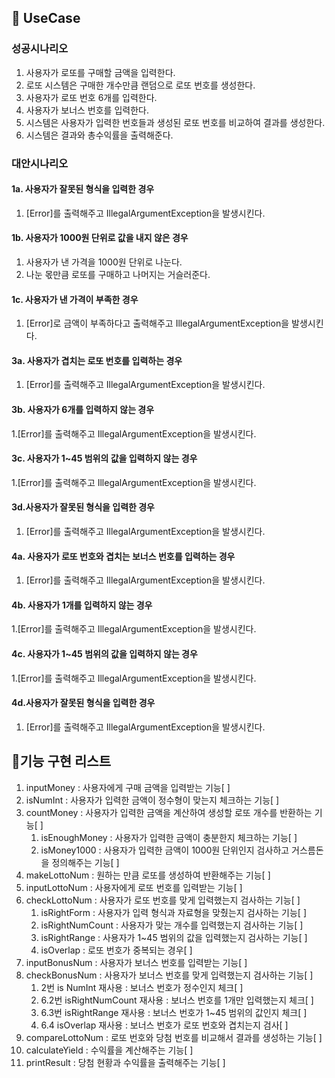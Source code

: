 ## 🎯 UseCase
### 성공시나리오
1. 사용자가 로또를 구매할 금액을 입력한다.
2. 로또 시스템은 구매한 개수만큼 랜덤으로 로또 번호를 생성한다.
3. 사용자가 로또 번호 6개를 입력한다.
4. 사용자가 보너스 번호를 입력한다.
5. 시스템은 사용자가 입력한 번호들과 생성된 로또 번호를 비교하여 결과를 생성한다.
6. 시스템은 결과와 총수익률을 출력해준다. 


### 대안시나리오
#### 1a. 사용자가 잘못된 형식을 입력한 경우
1. [Error]를 출력해주고 IllegalArgumentException을 발생시킨다.

#### 1b. 사용자가 1000원 단위로 값을 내지 않은 경우
1. 사용자가 낸 가격을 1000원 단위로 나눈다.
2. 나눈 몫만큼 로또를 구매하고 나머지는 거슬러준다.

#### 1c. 사용자가 낸 가격이 부족한 경우
1. [Error]로 금액이 부족하다고 출력해주고 IllegalArgumentException을 발생시킨다.

#### 3a. 사용자가 겹치는 로또 번호를 입력하는 경우
1. [Error]를 출력해주고 IllegalArgumentException을 발생시킨다.

#### 3b. 사용자가 6개를 입력하지 않는 경우
1.[Error]를 출력해주고 IllegalArgumentException을 발생시킨다.

#### 3c. 사용자가 1~45 범위의 값을 입력하지 않는 경우
1.[Error]를 출력해주고 IllegalArgumentException을 발생시킨다.

#### 3d.사용자가 잘못된 형식을 입력한 경우
1. [Error]를 출력해주고 IllegalArgumentException을 발생시킨다.

#### 4a. 사용자가 로또 번호와 겹치는 보너스 번호를 입력하는 경우
1. [Error]를 출력해주고 IllegalArgumentException을 발생시킨다.

#### 4b. 사용자가 1개를 입력하지 않는 경우
1.[Error]를 출력해주고 IllegalArgumentException을 발생시킨다.

#### 4c. 사용자가 1~45 범위의 값을 입력하지 않는 경우
1.[Error]를 출력해주고 IllegalArgumentException을 발생시킨다.

#### 4d.사용자가 잘못된 형식을 입력한 경우
1. [Error]를 출력해주고 IllegalArgumentException을 발생시킨다.



## 📝기능 구현 리스트
1. inputMoney : 사용자에게 구매 금액을 입력받는 기능[ ]
2. isNumInt : 사용자가 입력한 금액이 정수형이 맞는지 체크하는 기능[ ]
3. countMoney : 사용자가 입력한 금액을 계산하여 생성할 로또 개수를 반환하는 기능[ ]
   1. isEnoughMoney : 사용자가 입력한 금액이 충분한지 체크하는 기능[ ]
   2. isMoney1000 : 사용자가 입력한 금액이 1000원 단위인지 검사하고 거스름돈을 정의해주는 기능[ ]
4. makeLottoNum : 원하는 만큼 로또를 생성하여 반환해주는 기능[ ]
5. inputLottoNum : 사용자에게 로또 번호를 입력받는 기능[ ]
6. checkLottoNum : 사용자가 로또 번호를 맞게 입력했는지 검사하는 기능[ ]
   1. isRightForm : 사용자가 입력 형식과 자료형을 맞췄는지 검사하는 기능[ ]
   2. isRightNumCount : 사용자가 맞는 개수를 입력했는지 검사하는 기능[ ]
   3. isRightRange : 사용자가 1~45 범위의 값을 입력했는지 검사하는 기능[ ]
   4. isOverlap : 로또 번호가 중복되는 경우[ ]
7. inputBonusNum : 사용자가 보너스 번호를 입력받는 기능[ ]
8. checkBonusNum : 사용자가 보너스 번호를 맞게 입력했는지 검사하는 기능[ ]
   1. 2번 is NumInt 재사용 : 보너스 번호가 정수인지 체크[ ]
   2. 6.2번 isRightNumCount 재사용 : 보너스 번호를 1개만 입력했는지 체크[ ]
   3. 6.3번 isRightRange 재사용 : 보너스 번호가 1~45 범위의 값인지 체크[ ]
   4. 6.4 isOverlap 재사용 : 보너스 번호가 로또 번호와 겹치는지 검사[ ]
9. compareLottoNum : 로또 번호와 당첨 번호를 비교해서 결과를 생성하는 기능[ ]
10. calculateYield : 수익률을 계산해주는 기능[ ]
11. printResult : 당첨 현황과 수익률을 출력해주는 기능[ ]